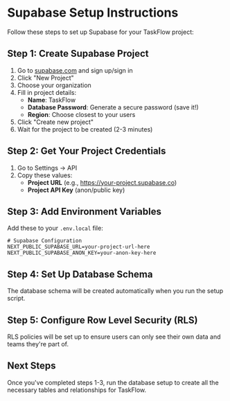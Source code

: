 # Supabase Setup Instructions

Follow these steps to set up Supabase for your TaskFlow project:

## Step 1: Create Supabase Project

1. Go to [supabase.com](https://supabase.com) and sign up/sign in
2. Click "New Project"
3. Choose your organization
4. Fill in project details:
   - **Name**: TaskFlow
   - **Database Password**: Generate a secure password (save it!)
   - **Region**: Choose closest to your users
5. Click "Create new project"
6. Wait for the project to be created (2-3 minutes)

## Step 2: Get Your Project Credentials

1. Go to Settings → API
2. Copy these values:
   - **Project URL** (e.g., https://your-project.supabase.co)
   - **Project API Key** (anon/public key)

## Step 3: Add Environment Variables

Add these to your `.env.local` file:

```env
# Supabase Configuration
NEXT_PUBLIC_SUPABASE_URL=your-project-url-here
NEXT_PUBLIC_SUPABASE_ANON_KEY=your-anon-key-here
```

## Step 4: Set Up Database Schema

The database schema will be created automatically when you run the setup script.

## Step 5: Configure Row Level Security (RLS)

RLS policies will be set up to ensure users can only see their own data and teams they're part of.

## Next Steps

Once you've completed steps 1-3, run the database setup to create all the necessary tables and relationships for TaskFlow.
